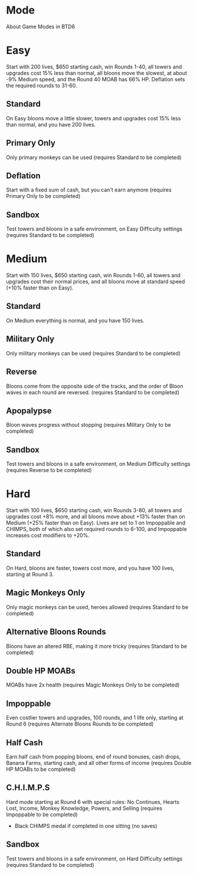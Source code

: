 # Mode

About Game Modes in BTD6

# Easy

Start with 200 lives, $650 starting cash, win Rounds 1-40, all towers and upgrades cost 15% less than normal, all bloons move the slowest, at about -9% Medium speed, and the Round 40 MOAB has 66% HP. Deflation sets the required rounds to 31-60.

## Standard
On Easy bloons move a little slower, towers and upgrades cost 15% less than normal, and you have 200 lives.

## Primary Only
Only primary monkeys can be used (requires Standard to be completed)

## Deflation
Start with a fixed sum of cash, but you can't earn anymore (requires Primary Only to be completed)

## Sandbox
Test towers and bloons in a safe environment, on Easy Difficulty settings (requires Standard to be completed)

# Medium
Start with 150 lives, $650 starting cash, win Rounds 1-60, all towers and upgrades cost their normal prices, and all bloons move at standard speed (+10% faster than on Easy).

## Standard
On Medium everything is normal, and you have 150 lives.

## Military Only
Only military monkeys can be used (requires Standard to be completed)

## Reverse
Bloons come from the opposite side of the tracks, and the order of Bloon waves in each round are reversed. (requires Standard to be completed)

## Apopalypse
Bloon waves progress without stopping (requires Military Only to be completed)

## Sandbox
Test towers and bloons in a safe environment, on Medium Difficulty settings (requires Reverse to be completed)

# Hard
Start with 100 lives, $650 starting cash, win Rounds 3-80, all towers and upgrades cost +8% more, and all bloons move about +13% faster than on Medium (+25% faster than on Easy). Lives are set to 1 on Impoppable and CHIMPS, both of which also set required rounds to 6-100, and Impoppable increases cost modifiers to +20%.

## Standard
On Hard, bloons are faster, towers cost more, and you have 100 lives, starting at Round 3.

## Magic Monkeys Only
Only magic monkeys can be used, heroes allowed (requires Standard to be completed)

## Alternative Bloons Rounds
Bloons have an altered RBE, making it more tricky (requires Standard to be completed)

## Double HP MOABs
MOABs have 2x health (requires Magic Monkeys Only to be completed)


## Impoppable
Even costlier towers and upgrades, 100 rounds, and 1 life only, starting at Round 6 (requires Alternate Bloons Rounds to be completed)

## Half Cash
Earn half cash from popping bloons, end of round bonuses, cash drops, Banana Farms, starting cash, and all other forms of income (requires Double HP MOABs to be completed)

## C.H.I.M.P.S
Hard mode starting at Round 6 with special rules: No Continues, Hearts Lost, Income, Monkey Knowledge, Powers, and Selling (requires Impoppable to be completed)

- Black CHIMPS medal if completed in one sitting (no saves)

## Sandbox
Test towers and bloons in a safe environment, on Hard Difficulty settings (requires Standard to be completed)

